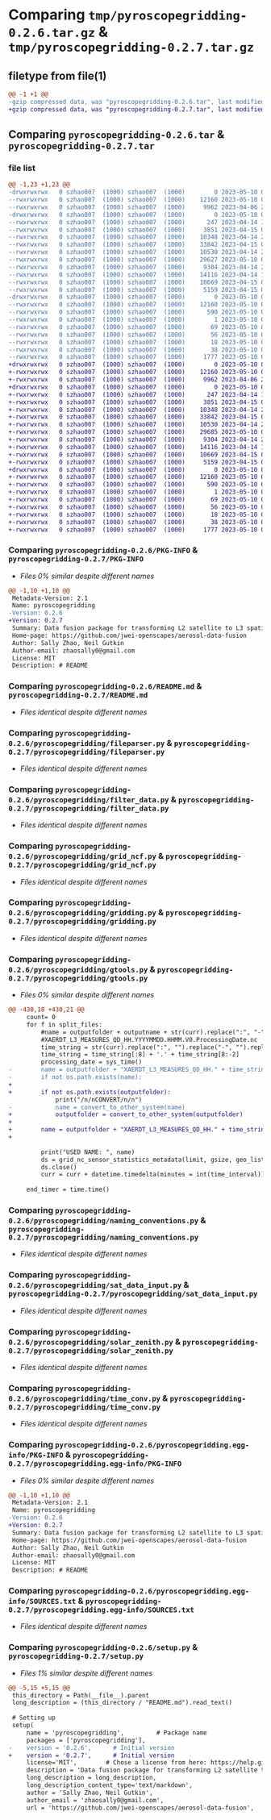 # Comparing `tmp/pyroscopegridding-0.2.6.tar.gz` & `tmp/pyroscopegridding-0.2.7.tar.gz`

## filetype from file(1)

```diff
@@ -1 +1 @@
-gzip compressed data, was "pyroscopegridding-0.2.6.tar", last modified: Wed May 10 00:11:35 2023, max compression
+gzip compressed data, was "pyroscopegridding-0.2.7.tar", last modified: Wed May 10 00:17:33 2023, max compression
```

## Comparing `pyroscopegridding-0.2.6.tar` & `pyroscopegridding-0.2.7.tar`

### file list

```diff
@@ -1,23 +1,23 @@
-drwxrwxrwx   0 szhao007  (1000) szhao007  (1000)        0 2023-05-10 00:11:35.130601 pyroscopegridding-0.2.6/
--rwxrwxrwx   0 szhao007  (1000) szhao007  (1000)    12160 2023-05-10 00:11:35.127597 pyroscopegridding-0.2.6/PKG-INFO
--rwxrwxrwx   0 szhao007  (1000) szhao007  (1000)     9962 2023-04-06 22:20:54.000000 pyroscopegridding-0.2.6/README.md
-drwxrwxrwx   0 szhao007  (1000) szhao007  (1000)        0 2023-05-10 00:11:34.979597 pyroscopegridding-0.2.6/pyroscopegridding/
--rwxrwxrwx   0 szhao007  (1000) szhao007  (1000)      247 2023-04-14 15:47:03.000000 pyroscopegridding-0.2.6/pyroscopegridding/__init__.py
--rwxrwxrwx   0 szhao007  (1000) szhao007  (1000)     3851 2023-04-15 01:27:45.000000 pyroscopegridding-0.2.6/pyroscopegridding/fileparser.py
--rwxrwxrwx   0 szhao007  (1000) szhao007  (1000)    10348 2023-04-14 22:25:02.000000 pyroscopegridding-0.2.6/pyroscopegridding/filter_data.py
--rwxrwxrwx   0 szhao007  (1000) szhao007  (1000)    33842 2023-04-15 01:27:44.000000 pyroscopegridding-0.2.6/pyroscopegridding/grid_ncf.py
--rwxrwxrwx   0 szhao007  (1000) szhao007  (1000)    10530 2023-04-14 22:28:03.000000 pyroscopegridding-0.2.6/pyroscopegridding/gridding.py
--rwxrwxrwx   0 szhao007  (1000) szhao007  (1000)    29627 2023-05-10 00:08:03.000000 pyroscopegridding-0.2.6/pyroscopegridding/gtools.py
--rwxrwxrwx   0 szhao007  (1000) szhao007  (1000)     9304 2023-04-14 22:28:16.000000 pyroscopegridding-0.2.6/pyroscopegridding/naming_conventions.py
--rwxrwxrwx   0 szhao007  (1000) szhao007  (1000)    14116 2023-04-14 14:22:50.000000 pyroscopegridding-0.2.6/pyroscopegridding/sat_data_input.py
--rwxrwxrwx   0 szhao007  (1000) szhao007  (1000)    10669 2023-04-15 01:56:21.000000 pyroscopegridding-0.2.6/pyroscopegridding/solar_zenith.py
--rwxrwxrwx   0 szhao007  (1000) szhao007  (1000)     5159 2023-04-15 01:01:16.000000 pyroscopegridding-0.2.6/pyroscopegridding/time_conv.py
-drwxrwxrwx   0 szhao007  (1000) szhao007  (1000)        0 2023-05-10 00:11:35.105597 pyroscopegridding-0.2.6/pyroscopegridding.egg-info/
--rwxrwxrwx   0 szhao007  (1000) szhao007  (1000)    12160 2023-05-10 00:11:34.000000 pyroscopegridding-0.2.6/pyroscopegridding.egg-info/PKG-INFO
--rwxrwxrwx   0 szhao007  (1000) szhao007  (1000)      590 2023-05-10 00:11:34.000000 pyroscopegridding-0.2.6/pyroscopegridding.egg-info/SOURCES.txt
--rwxrwxrwx   0 szhao007  (1000) szhao007  (1000)        1 2023-05-10 00:11:34.000000 pyroscopegridding-0.2.6/pyroscopegridding.egg-info/dependency_links.txt
--rwxrwxrwx   0 szhao007  (1000) szhao007  (1000)       69 2023-05-10 00:11:34.000000 pyroscopegridding-0.2.6/pyroscopegridding.egg-info/entry_points.txt
--rwxrwxrwx   0 szhao007  (1000) szhao007  (1000)       56 2023-05-10 00:11:34.000000 pyroscopegridding-0.2.6/pyroscopegridding.egg-info/requires.txt
--rwxrwxrwx   0 szhao007  (1000) szhao007  (1000)       18 2023-05-10 00:11:34.000000 pyroscopegridding-0.2.6/pyroscopegridding.egg-info/top_level.txt
--rwxrwxrwx   0 szhao007  (1000) szhao007  (1000)       38 2023-05-10 00:11:35.132595 pyroscopegridding-0.2.6/setup.cfg
--rwxrwxrwx   0 szhao007  (1000) szhao007  (1000)     1777 2023-05-10 00:10:25.000000 pyroscopegridding-0.2.6/setup.py
+drwxrwxrwx   0 szhao007  (1000) szhao007  (1000)        0 2023-05-10 00:17:33.559726 pyroscopegridding-0.2.7/
+-rwxrwxrwx   0 szhao007  (1000) szhao007  (1000)    12160 2023-05-10 00:17:33.555729 pyroscopegridding-0.2.7/PKG-INFO
+-rwxrwxrwx   0 szhao007  (1000) szhao007  (1000)     9962 2023-04-06 22:20:54.000000 pyroscopegridding-0.2.7/README.md
+drwxrwxrwx   0 szhao007  (1000) szhao007  (1000)        0 2023-05-10 00:17:33.423726 pyroscopegridding-0.2.7/pyroscopegridding/
+-rwxrwxrwx   0 szhao007  (1000) szhao007  (1000)      247 2023-04-14 15:47:03.000000 pyroscopegridding-0.2.7/pyroscopegridding/__init__.py
+-rwxrwxrwx   0 szhao007  (1000) szhao007  (1000)     3851 2023-04-15 01:27:45.000000 pyroscopegridding-0.2.7/pyroscopegridding/fileparser.py
+-rwxrwxrwx   0 szhao007  (1000) szhao007  (1000)    10348 2023-04-14 22:25:02.000000 pyroscopegridding-0.2.7/pyroscopegridding/filter_data.py
+-rwxrwxrwx   0 szhao007  (1000) szhao007  (1000)    33842 2023-04-15 01:27:44.000000 pyroscopegridding-0.2.7/pyroscopegridding/grid_ncf.py
+-rwxrwxrwx   0 szhao007  (1000) szhao007  (1000)    10530 2023-04-14 22:28:03.000000 pyroscopegridding-0.2.7/pyroscopegridding/gridding.py
+-rwxrwxrwx   0 szhao007  (1000) szhao007  (1000)    29685 2023-05-10 00:17:09.000000 pyroscopegridding-0.2.7/pyroscopegridding/gtools.py
+-rwxrwxrwx   0 szhao007  (1000) szhao007  (1000)     9304 2023-04-14 22:28:16.000000 pyroscopegridding-0.2.7/pyroscopegridding/naming_conventions.py
+-rwxrwxrwx   0 szhao007  (1000) szhao007  (1000)    14116 2023-04-14 14:22:50.000000 pyroscopegridding-0.2.7/pyroscopegridding/sat_data_input.py
+-rwxrwxrwx   0 szhao007  (1000) szhao007  (1000)    10669 2023-04-15 01:56:21.000000 pyroscopegridding-0.2.7/pyroscopegridding/solar_zenith.py
+-rwxrwxrwx   0 szhao007  (1000) szhao007  (1000)     5159 2023-04-15 01:01:16.000000 pyroscopegridding-0.2.7/pyroscopegridding/time_conv.py
+drwxrwxrwx   0 szhao007  (1000) szhao007  (1000)        0 2023-05-10 00:17:33.535725 pyroscopegridding-0.2.7/pyroscopegridding.egg-info/
+-rwxrwxrwx   0 szhao007  (1000) szhao007  (1000)    12160 2023-05-10 00:17:33.000000 pyroscopegridding-0.2.7/pyroscopegridding.egg-info/PKG-INFO
+-rwxrwxrwx   0 szhao007  (1000) szhao007  (1000)      590 2023-05-10 00:17:33.000000 pyroscopegridding-0.2.7/pyroscopegridding.egg-info/SOURCES.txt
+-rwxrwxrwx   0 szhao007  (1000) szhao007  (1000)        1 2023-05-10 00:17:33.000000 pyroscopegridding-0.2.7/pyroscopegridding.egg-info/dependency_links.txt
+-rwxrwxrwx   0 szhao007  (1000) szhao007  (1000)       69 2023-05-10 00:17:33.000000 pyroscopegridding-0.2.7/pyroscopegridding.egg-info/entry_points.txt
+-rwxrwxrwx   0 szhao007  (1000) szhao007  (1000)       56 2023-05-10 00:17:33.000000 pyroscopegridding-0.2.7/pyroscopegridding.egg-info/requires.txt
+-rwxrwxrwx   0 szhao007  (1000) szhao007  (1000)       18 2023-05-10 00:17:33.000000 pyroscopegridding-0.2.7/pyroscopegridding.egg-info/top_level.txt
+-rwxrwxrwx   0 szhao007  (1000) szhao007  (1000)       38 2023-05-10 00:17:33.561726 pyroscopegridding-0.2.7/setup.cfg
+-rwxrwxrwx   0 szhao007  (1000) szhao007  (1000)     1777 2023-05-10 00:17:30.000000 pyroscopegridding-0.2.7/setup.py
```

### Comparing `pyroscopegridding-0.2.6/PKG-INFO` & `pyroscopegridding-0.2.7/PKG-INFO`

 * *Files 0% similar despite different names*

```diff
@@ -1,10 +1,10 @@
 Metadata-Version: 2.1
 Name: pyroscopegridding
-Version: 0.2.6
+Version: 0.2.7
 Summary: Data fusion package for transforming L2 satellite to L3 spatial-temporal gridded data
 Home-page: https://github.com/jwei-openscapes/aerosol-data-fusion
 Author: Sally Zhao, Neil Gutkin
 Author-email: zhaosally0@gmail.com
 License: MIT
 Description: # README
```

### Comparing `pyroscopegridding-0.2.6/README.md` & `pyroscopegridding-0.2.7/README.md`

 * *Files identical despite different names*

### Comparing `pyroscopegridding-0.2.6/pyroscopegridding/fileparser.py` & `pyroscopegridding-0.2.7/pyroscopegridding/fileparser.py`

 * *Files identical despite different names*

### Comparing `pyroscopegridding-0.2.6/pyroscopegridding/filter_data.py` & `pyroscopegridding-0.2.7/pyroscopegridding/filter_data.py`

 * *Files identical despite different names*

### Comparing `pyroscopegridding-0.2.6/pyroscopegridding/grid_ncf.py` & `pyroscopegridding-0.2.7/pyroscopegridding/grid_ncf.py`

 * *Files identical despite different names*

### Comparing `pyroscopegridding-0.2.6/pyroscopegridding/gridding.py` & `pyroscopegridding-0.2.7/pyroscopegridding/gridding.py`

 * *Files identical despite different names*

### Comparing `pyroscopegridding-0.2.6/pyroscopegridding/gtools.py` & `pyroscopegridding-0.2.7/pyroscopegridding/gtools.py`

 * *Files 0% similar despite different names*

```diff
@@ -430,18 +430,21 @@
     count= 0
     for f in split_files:
         #name = outputfolder + outputname + str(curr).replace(":", "-")+".nc"
         #XAERDT_L3_MEASURES_QD_HH.YYYYMMDD.HHMM.V0.ProcessingDate.nc
         time_string = str(curr).replace(":", "").replace("-", "").replace(" ", "")
         time_string = time_string[:8] + '.' + time_string[8:-2]
         processing_date = sys_time()
-        name = outputfolder + "XAERDT_L3_MEASURES_QD_HH." + time_string+ ".V0." +processing_date+ ".nc"
-        if not os.path.exists(name):
+        
+        if not os.path.exists(outputfolder):
             print("/n/nCONVERT/n/n")
-            name = convert_to_other_system(name)
+            outputfolder = convert_to_other_system(outputfolder)
+            
+        name = outputfolder + "XAERDT_L3_MEASURES_QD_HH." + time_string+ ".V0." +processing_date+ ".nc"
+        
         
         print("USED NAME: ", name)
         ds = grid_nc_sensor_statistics_metadata(limit, gsize, geo_list, phy_list, f, name, curr, time_interval, phy_nc, phy_hdf, static_file, pixel_range)
         ds.close()
         curr = curr + datetime.timedelta(minutes = int(time_interval))
 
     end_timer = time.time()
```

### Comparing `pyroscopegridding-0.2.6/pyroscopegridding/naming_conventions.py` & `pyroscopegridding-0.2.7/pyroscopegridding/naming_conventions.py`

 * *Files identical despite different names*

### Comparing `pyroscopegridding-0.2.6/pyroscopegridding/sat_data_input.py` & `pyroscopegridding-0.2.7/pyroscopegridding/sat_data_input.py`

 * *Files identical despite different names*

### Comparing `pyroscopegridding-0.2.6/pyroscopegridding/solar_zenith.py` & `pyroscopegridding-0.2.7/pyroscopegridding/solar_zenith.py`

 * *Files identical despite different names*

### Comparing `pyroscopegridding-0.2.6/pyroscopegridding/time_conv.py` & `pyroscopegridding-0.2.7/pyroscopegridding/time_conv.py`

 * *Files identical despite different names*

### Comparing `pyroscopegridding-0.2.6/pyroscopegridding.egg-info/PKG-INFO` & `pyroscopegridding-0.2.7/pyroscopegridding.egg-info/PKG-INFO`

 * *Files 0% similar despite different names*

```diff
@@ -1,10 +1,10 @@
 Metadata-Version: 2.1
 Name: pyroscopegridding
-Version: 0.2.6
+Version: 0.2.7
 Summary: Data fusion package for transforming L2 satellite to L3 spatial-temporal gridded data
 Home-page: https://github.com/jwei-openscapes/aerosol-data-fusion
 Author: Sally Zhao, Neil Gutkin
 Author-email: zhaosally0@gmail.com
 License: MIT
 Description: # README
```

### Comparing `pyroscopegridding-0.2.6/pyroscopegridding.egg-info/SOURCES.txt` & `pyroscopegridding-0.2.7/pyroscopegridding.egg-info/SOURCES.txt`

 * *Files identical despite different names*

### Comparing `pyroscopegridding-0.2.6/setup.py` & `pyroscopegridding-0.2.7/setup.py`

 * *Files 1% similar despite different names*

```diff
@@ -5,15 +5,15 @@
 this_directory = Path(__file__).parent
 long_description = (this_directory / "README.md").read_text()
 
 # Setting up
 setup(
     name = 'pyroscopegridding',         # Package name
     packages = ['pyroscopegridding'],   
-    version = '0.2.6',      # Initial version
+    version = '0.2.7',      # Initial version
     license='MIT',        # Chose a license from here: https://help.github.com/articles/licensing-a-repository
     description = 'Data fusion package for transforming L2 satellite to L3 spatial-temporal gridded data',  
     long_description = long_description,
     long_description_content_type='text/markdown',
     author = 'Sally Zhao, Neil Gutkin',                 
     author_email = 'zhaosally0@gmail.com',     
     url = 'https://github.com/jwei-openscapes/aerosol-data-fusion',   # github repository
```

